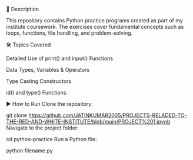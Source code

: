 📌 Description

This repository contains Python practice programs created as part of my institute coursework. The exercises cover fundamental concepts such as loops, functions, file handling, and problem-solving.

🛠 Topics Covered

Detailed Use of print() and input() Functions

Data Types, Variables & Operators

Type Casting Constructors

id() and type() Functions:

▶️ How to Run
Clone the repository:

git clone https://github.com/JATINKUMAR2005/PROJECTS-RELADED-TO-THE-RED-AND-WHITE-INSTITUTE/blob/main/PROJECT%201.ipynb
Navigate to the project folder:

cd python-practice
Run a Python file:

python filename.py
